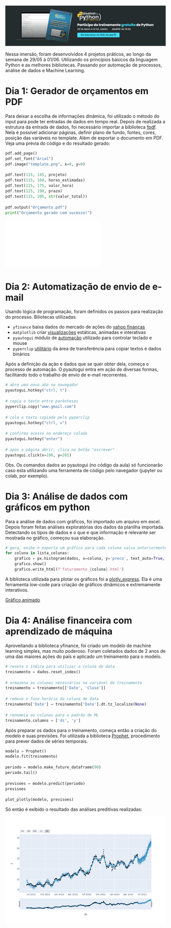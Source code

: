 ![Apresentação da Imersão](files/banner.jpg)

Nessa imersão, foram desenvolvidos 4 projetos práticos, ao longo da semana de 29/05 à 01/06. Utilizando os princípios básicos da linguagem Python e as melhores bibliotecas.
Passando por automação de processos, análise de dados e Machine Learning.

# Dia 1: Gerador de orçamentos em PDF

Para deixar a escolha de informações dinâmica, foi utilizado o método do input para pode ter entradas de dados em tempo real.
Depois de realizada a estrutura da entrada de dados, foi necessário importar a biblioteca [fpdf](https://pypi.org/project/fpdf/).
Nela é possível adicionar páginas, definir plano de fundo, fontes, cores, posição das variáveis no template.
Além de exportar o documento em PDF. Veja uma prévia do código e do resultado gerado:

```python
pdf.add_page()
pdf.set_font("Arial")
pdf.image("template.png", x=0, y=0)

pdf.text(115, 145, projeto)
pdf.text(115, 160, horas_estimadas)
pdf.text(115, 175, valor_hora)
pdf.text(115, 190, prazo)
pdf.text(115, 205, str(valor_total))

pdf.output("Orçamento.pdf")
print("Orçamento gerado com sucesso!")
```

![PDF gerado](dia01/Orçamento.pdf)

# Dia 2: Automatização de envio de e-mail

Usando lógica de programação, foram definidos os passos para realização do processo.
Biliotecas utilizadas:

- `yfinance` baixa dados do mercado de ações do [yahoo finanças](https://pypi.org/project/yfinance/)
- `matplotlib` criar [visualizações](https://pypi.org/project/matplotlib/) estáticas, animadas e interativas
- `pyautogui` módulo de [automação](https://pypi.org/project/PyAutoGUI/) utilizado para controlar teclado e mouse
- `pyperclip` [utilitário](https://pypi.org/project/pyperclip3/) da área de transferência para copiar textos e dados binários

Após a definição da ação e dados que se quer obter dela, começa o processo de automação.
O pyautogui entra em ação de diversas formas, facilitando todo o trabalho de envio de e-mail recorrentes.

```python
# abre uma nova aba no navegador
pyautogui.hotkey("ctrl, t")

# copia o texto entre parênteses
pyperclip.copy("www.gmail.com")

# cola o texto copiado pelo pyperclip
pyautogui.hotkey("ctrl, v")

# confirma acesso no endereço colado
pyautogui.hotkey("enter")

# após a página abrir, clica no botão "escrever"
pyautogui.click(x=196, y=201)
```

Obs. Os comandos dados ao pyautogui (no código da aula) só funcionarão caso esta utilizando uma ferramenta de código pelo navegador (jupyter ou colab, por exemplo).

# Dia 3: Análise de dados com gráficos em python

Para a análise de dados com gráficos, foi importado um arquivo em excel.
Depois foram feitas análises exploratórias dos dados da planilha importada.
Detectando os tipos de dados e o que e que informação é relevante ser mostrada no gráfico, começou sua elaboração.

```python
# gera, exibe e exporta um gráfico para cada coluna salva anteriormente na lista
for coluna in lista_colunas:
    grafico = px.histogram(dados, x=coluna, y='preco', text_auto=True, color='forma_pagamento')
    grafico.show()
    grafico.write_html(f'faturamento_{coluna}.html')
```

A biblioteca utilizada para plotar os gráficos foi a [plotly_express]([https://pypi.org/project/plotly-express/](https://plotly.com/python/plotly-express/)).
Ela é uma ferramenta low-code para criação de gráficos dinâmicos e extremamente interativos.

[Gráfico animado](dia03/grafico_animado.html)

# Dia 4: Análise financeira com aprendizado de máquina

Aproveitando a biblioteca yfinance, foi criado um modelo de machine learning simples, mas muito poderoso.
Foram coletados dados de 2 anos de uma das maiores ações do país e aplicado um treinamento para o modelo.

```python
# reseta o índice para utilizar a coluna de data
treinamento = dados.reset_index()

# armazena as colunas necessárias na variável de treinamento
treinamento = treinamento[['Date', 'Close']]

# remove o fuso horário da coluna de data
treinamento['Date'] = treinamento['Date'].dt.tz_localize(None)

# renomeia as colunas para o padrão de ML
treinamento.columns = ['ds', 'y']
```

Após preparar os dados para o treinamento, começa então a criação do modelo e suas previsões.
Foi utilizada a biblioteca [Prophet](https://pypi.org/project/prophet/), procedimento para prever dados de séries temporais.

```python
modelo = Prophet()
modelo.fit(treinamento)

periodo = modelo.make_future_dataframe(90)
periodo.tail()

previsoes = modelo.predict(periodo)
previsoes

plot_plotly(modelo, previsoes)
```

Só então é exibido o resultado das análises preditivas realizadas:

![Previsões do modelo](dia04/visualizacao.png)
